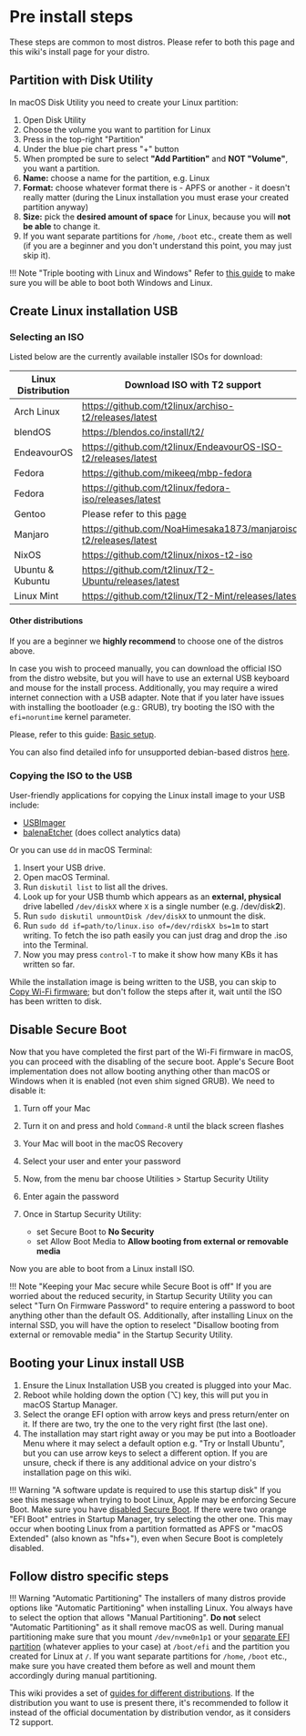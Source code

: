 # Pre install steps

These steps are common to most distros. Please refer to both this page and this wiki's install page for your distro.

## Partition with Disk Utility

In macOS Disk Utility you need to create your Linux partition:

1. Open Disk Utility
2. Choose the volume you want to partition for Linux
3. Press in the top-right "Partition"
4. Under the blue pie chart press "+" button
5. When prompted be sure to select **"Add Partition"** and **NOT "Volume"**, you want a partition.
6. **Name:** choose a name for the partition, e.g. Linux
7. **Format:** choose whatever format there is - APFS or another - it doesn't really matter (during the Linux installation you must erase your created partition anyway)
8. **Size:** pick the **desired amount of space** for Linux, because you will **not be able** to change it.
9. If you want separate partitions for `/home`, `/boot` etc., create them as well (if you are a beginner and you don't understand this point, you may just skip it).

!!! Note "Triple booting with Linux and Windows"
    Refer to [this guide](https://wiki.t2linux.org/guides/windows/) to make sure you will be able to boot both Windows and Linux.

## Create Linux installation USB

### Selecting an ISO

Listed below are the currently available installer ISOs for download:

| Linux Distribution | Download ISO with T2 support |
| ------------------ | ---------------------------- |
| Arch Linux         | <https://github.com/t2linux/archiso-t2/releases/latest> |
| blendOS            | <https://blendos.co/install/t2/> |
| EndeavourOS        | <https://github.com/t2linux/EndeavourOS-ISO-t2/releases/latest> |
| Fedora             | <https://github.com/mikeeq/mbp-fedora> |
| Fedora             | <https://github.com/t2linux/fedora-iso/releases/latest> |
| Gentoo             | Please refer to this [page](https://wiki.t2linux.org/distributions/gentoo/installation/) |
| Manjaro            | <https://github.com/NoaHimesaka1873/manjaroiso-t2/releases/latest> |
| NixOS              | <https://github.com/t2linux/nixos-t2-iso> |
| Ubuntu & Kubuntu   | <https://github.com/t2linux/T2-Ubuntu/releases/latest> |
| Linux Mint         | <https://github.com/t2linux/T2-Mint/releases/latest> |

#### Other distributions

If you are a beginner we **highly recommend** to choose one of the distros above.

In case you wish to proceed manually, you can download the official ISO from the distro website, but you will have to use an external USB keyboard and mouse for the install process. Additionally, you may require a wired internet connection with a USB adapter. Note that if you later have issues with installing the bootloader (e.g.: GRUB), try booting the ISO with the `efi=noruntime` kernel parameter.

Please, refer to this guide: [Basic setup](https://wiki.t2linux.org/guides/postinstall/).

You can also find detailed info for unsupported debian-based distros [here](https://wiki.t2linux.org/distributions/debian/installation/).

### Copying the ISO to the USB

User-friendly applications for copying the Linux install image to your USB include:

- [USBImager](https://gitlab.com/bztsrc/usbimager/)
- [balenaEtcher](https://www.balena.io/etcher/) (does collect analytics data)

Or you can use `dd` in macOS Terminal:

1. Insert your USB drive.
2. Open macOS Terminal.
3. Run `diskutil list` to list all the drives.
4. Look up for your USB thumb which appears as an **external, physical** drive labelled `/dev/diskX` where `X` is a single number (e.g. /dev/disk**2**).
5. Run `sudo diskutil unmountDisk /dev/diskX` to unmount the disk.
6. Run `sudo dd if=path/to/linux.iso of=/dev/rdiskX bs=1m` to start writing. To fetch the iso path easily you can just drag and drop the .iso into the Terminal.
7. Now you may press `control-T` to make it show how many KBs it has written so far.

While the installation image is being written to the USB, you can skip to [Copy Wi-Fi firmware](#copy-wi-fi-firmware); but don't follow the steps after it, wait until the ISO has been written to disk.

## Disable Secure Boot

Now that you have completed the first part of the Wi-Fi firmware in macOS, you can proceed with the disabling of the secure boot.
Apple's Secure Boot implementation does not allow booting anything other than macOS or Windows when it is enabled (not even shim signed GRUB).
We need to disable it:

1. Turn off your Mac
2. Turn it on and press and hold `Command-R` until the black screen flashes
3. Your Mac will boot in the macOS Recovery
4. Select your user and enter your password
5. Now, from the menu bar choose Utilities > Startup Security Utility
6. Enter again the password
7. Once in Startup Security Utility:

   - set Secure Boot to **No Security**
   - set Allow Boot  Media to **Allow booting from external or removable media**

Now you are able to boot from a Linux install ISO.

!!! Note "Keeping your Mac secure while Secure Boot is off"
    If you are worried about the reduced security, in Startup Security Utility you can select "Turn On Firmware Password" to require entering a password to boot anything other than the default OS. Additionally, after installing Linux on the internal SSD, you will have the option to reselect "Disallow booting from external or removable media" in the Startup Security Utility.

## Booting your Linux install USB

1. Ensure the Linux Installation USB you created is plugged into your Mac.
2. Reboot while holding down the option (⌥) key, this will put you in macOS Startup Manager.
3. Select the orange EFI option with arrow keys and press return/enter on it. If there are two, try the one to the very right first (the last one).
4. The installation may start right away or you may be put into a Bootloader Menu where it may select a default option e.g. "Try or Install Ubuntu", but you can use arrow keys to select a different option. If you are unsure, check if there is any additional advice on your distro's installation page on this wiki.

!!! Warning "A software update is required to use this startup disk"
    If you see this message when trying to boot Linux, Apple may be enforcing Secure Boot. Make sure you have [disabled Secure Boot](#disable-secure-boot). If there were two orange "EFI Boot" entries in Startup Manager, try selecting the other one. This may occur when booting Linux from a partition formatted as APFS or "macOS Extended" (also known as "hfs+"), even when Secure Boot is completely disabled.

## Follow distro specific steps

!!! Warning "Automatic Partitioning"
    The installers of many distros provide options like "Automatic Partitioning" when installing Linux. You always have to select the option that allows "Manual Partitioning". **Do not** select "Automatic Partitioning" as it shall remove macOS as well. During manual partitioning make sure that you mount `/dev/nvme0n1p1` or your [separate EFI partition](https://wiki.t2linux.org/guides/windows/#using-seperate-efi-partitions) (whatever applies to your case) at `/boot/efi` and the partition you created for Linux at `/`. If you want separate partitions for `/home`, `/boot` etc., make sure you have created them before as well and mount them accordingly during manual partitioning.

This wiki provides a set of [guides for different distributions](https://wiki.t2linux.org/distributions/overview/). If the distribution you want to use is present there, it's recommended to follow it instead of the official documentation by distribution vendor, as it considers T2 support.
